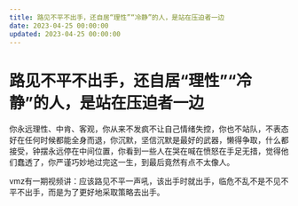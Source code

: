 ```yaml
---
title: 路见不平不出手，还自居“理性”“冷静”的人，是站在压迫者一边
date: 2023-04-25 00:00:00
updated: 2023-04-25 00:00:00
---
```



# 路见不平不出手，还自居“理性”“冷静”的人，是站在压迫者一边




你永远理性、中肯、客观，你从来不发疯不让自己情绪失控，你也不站队，不表态好在任何时候都能全身而退，你沉默，坚信沉默是最好的武器，懒得争取，什么都接受，钟摆永远停在中间位置，你看到一些人在哭在喊在愤怒在手足无措，觉得他们蠢透了，你严谨巧妙地过完这一生，到最后竟然有点不太像人。

vmz有一期视频讲：应该路见不平一声吼，该出手时就出手，临危不乱不是不见不平不出手，而是为了更好地采取策略去出手。
